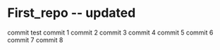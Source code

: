 # First_repo -- updated
commit
test
commit 1
commit 2
commit 3
commit 4
commit 5
commit 6
commit 7
commit 8

